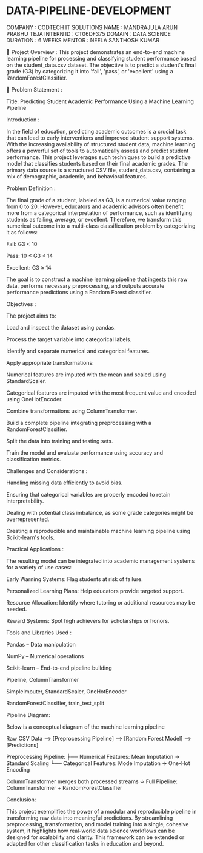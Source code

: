 # DATA-PIPELINE-DEVELOPMENT
COMPANY : CODTECH IT SOLUTIONS
NAME : MANDRAJULA ARUN PRABHU TEJA
INTERN ID : CT06DF375
DOMAIN : DATA SCIENCE
DURATION : 6 WEEKS
MENTOR : NEELA SANTHOSH KUMAR

🎯 Project Overview :
This project demonstrates an end-to-end machine learning pipeline for processing and classifying student performance based on the student_data.csv dataset. The objective is to predict a student's final grade (G3) by categorizing it into 'fail', 'pass', or 'excellent' using a RandomForestClassifier.

📝 Problem Statement :

Title: Predicting Student Academic Performance Using a Machine Learning Pipeline

Introduction :

In the field of education, predicting academic outcomes is a crucial task that can lead to early interventions and improved student support systems. With the increasing availability of structured student data, machine learning offers a powerful set of tools to automatically assess and predict student performance. This project leverages such techniques to build a predictive model that classifies students based on their final academic grades. The primary data source is a structured CSV file, student_data.csv, containing a mix of demographic, academic, and behavioral features.

Problem Definition :

The final grade of a student, labeled as G3, is a numerical value ranging from 0 to 20. However, educators and academic advisors often benefit more from a categorical interpretation of performance, such as identifying students as failing, average, or excellent. Therefore, we transform this numerical outcome into a multi-class classification problem by categorizing it as follows:

Fail: G3 < 10

Pass: 10 ≤ G3 < 14

Excellent: G3 ≥ 14

The goal is to construct a machine learning pipeline that ingests this raw data, performs necessary preprocessing, and outputs accurate performance predictions using a Random Forest classifier.

Objectives :

The project aims to:

Load and inspect the dataset using pandas.

Process the target variable into categorical labels.

Identify and separate numerical and categorical features.

Apply appropriate transformations:

Numerical features are imputed with the mean and scaled using StandardScaler.

Categorical features are imputed with the most frequent value and encoded using OneHotEncoder.

Combine transformations using ColumnTransformer.

Build a complete pipeline integrating preprocessing with a RandomForestClassifier.

Split the data into training and testing sets.

Train the model and evaluate performance using accuracy and classification metrics.

Challenges and Considerations :

Handling missing data efficiently to avoid bias.

Ensuring that categorical variables are properly encoded to retain interpretability.

Dealing with potential class imbalance, as some grade categories might be overrepresented.

Creating a reproducible and maintainable machine learning pipeline using Scikit-learn's tools.

Practical Applications :

The resulting model can be integrated into academic management systems for a variety of use cases:

Early Warning Systems: Flag students at risk of failure.

Personalized Learning Plans: Help educators provide targeted support.

Resource Allocation: Identify where tutoring or additional resources may be needed.

Reward Systems: Spot high achievers for scholarships or honors.

Tools and Libraries Used :

Pandas – Data manipulation

NumPy – Numerical operations

Scikit-learn – End-to-end pipeline building

Pipeline, ColumnTransformer

SimpleImputer, StandardScaler, OneHotEncoder

RandomForestClassifier, train_test_split

Pipeline Diagram:

Below is a conceptual diagram of the machine learning pipeline

Raw CSV Data --> [Preprocessing Pipeline] --> [Random Forest Model] --> [Predictions]

Preprocessing Pipeline:
    ├── Numerical Features: Mean Imputation → Standard Scaling
    └── Categorical Features: Mode Imputation → One-Hot Encoding

ColumnTransformer merges both processed streams
↓
Full Pipeline: ColumnTransformer + RandomForestClassifier

Conclusion:

This project exemplifies the power of a modular and reproducible pipeline in transforming raw data into meaningful predictions. By streamlining preprocessing, transformation, and model training into a single, cohesive system, it highlights how real-world data science workflows can be designed for scalability and clarity. This framework can be extended or adapted for other classification tasks in education and beyond.
